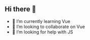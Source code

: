 ## Hi there 👋

- 🌱 I’m currently learning Vue
- 👯 I’m looking to collaborate on Vue
- 🤔 I’m looking for help with JS
<!--
**Marcos-199-GitHub/Marcos-199-Github** is a ✨ _special_ ✨ repository because its `README.md` (this file) appears on your GitHub profile.

- 🌱 I’m currently learning Vue
- 👯 I’m looking to collaborate on Vue
- 🤔 I’m looking for help with JS
-->
